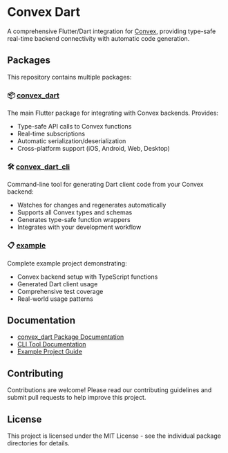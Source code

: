 # Convex Dart

A comprehensive Flutter/Dart integration for [Convex](https://convex.dev), providing type-safe real-time backend connectivity with automatic code generation.

## Packages

This repository contains multiple packages:

### 📦 [convex_dart](./convex_dart/)
The main Flutter package for integrating with Convex backends. Provides:
- Type-safe API calls to Convex functions
- Real-time subscriptions
- Automatic serialization/deserialization
- Cross-platform support (iOS, Android, Web, Desktop)

### 🛠️ [convex_dart_cli](./convex_dart_cli/)
Command-line tool for generating Dart client code from your Convex backend:
- Watches for changes and regenerates automatically
- Supports all Convex types and schemas
- Generates type-safe function wrappers
- Integrates with your development workflow

### 📋 [example](./example/)
Complete example project demonstrating:
- Convex backend setup with TypeScript functions
- Generated Dart client usage
- Comprehensive test coverage
- Real-world usage patterns

## Documentation

- [convex_dart Package Documentation](./convex_dart/README.md)
- [CLI Tool Documentation](./convex_dart_cli/README.md)
- [Example Project Guide](./example/README.md)

## Contributing

Contributions are welcome! Please read our contributing guidelines and submit pull requests to help improve this project.

## License

This project is licensed under the MIT License - see the individual package directories for details.